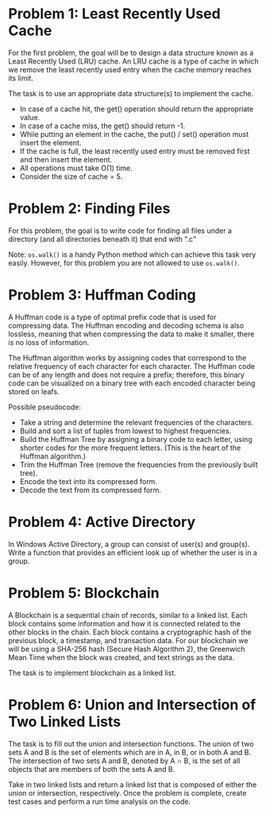 # Problem 1: Least Recently Used Cache

For the first problem, the goal will be to design a data structure known as a Least Recently Used (LRU) cache. An LRU cache is a type of cache in which we remove the least recently used entry when the cache memory reaches its limit.

The task is to use an appropriate data structure(s) to implement the cache.

- In case of a cache hit, the get() operation should return the appropriate value.
- In case of a cache miss, the get() should return -1.
- While putting an element in the cache, the put() / set() operation must insert the element.
- If the cache is full, the least recently used entry must be removed first and then insert the element.
- All operations must take O(1) time.
- Consider the size of cache = 5.

# Problem 2: Finding Files

For this problem, the goal is to write code for finding all files under a directory (and all directories beneath it) that end with ".c"

Note: `os.walk()` is a handy Python method which can achieve this task very easily. However, for this problem you are not allowed to use `os.walk()`.

# Problem 3: Huffman Coding

A Huffman code is a type of optimal prefix code that is used for compressing data. The Huffman encoding and decoding schema is also lossless, meaning that when compressing the data to make it smaller, there is no loss of information.

The Huffman algorithm works by assigning codes that correspond to the relative frequency of each character for each character. The Huffman code can be of any length and does not require a prefix; therefore, this binary code can be visualized on a binary tree with each encoded character being stored on leafs.

Possible pseudocode:
- Take a string and determine the relevant frequencies of the characters.
- Build and sort a list of tuples from lowest to highest frequencies.
- Build the Huffman Tree by assigning a binary code to each letter, using shorter codes for the more frequent letters. (This is the heart of the Huffman algorithm.)
- Trim the Huffman Tree (remove the frequencies from the previously built tree).
- Encode the text into its compressed form.
- Decode the text from its compressed form.

# Problem 4: Active Directory

In Windows Active Directory, a group can consist of user(s) and group(s).
Write a function that provides an efficient look up of whether the user is in a group.

# Problem 5: Blockchain

A Blockchain is a sequential chain of records, similar to a linked list. Each block contains some information and how it is connected related to the other blocks in the chain. Each block contains a cryptographic hash of the previous block, a timestamp, and transaction data. For our blockchain we will be using a SHA-256 hash (Secure Hash Algorithm 2), the Greenwich Mean Time when the block was created, and text strings as the data.

The task is to implement blockchain as a linked list.

# Problem 6: Union and Intersection of Two Linked Lists

The task is to fill out the union and intersection functions. The union of two sets A and B is the set of elements which are in A, in B, or in both A and B. The intersection of two sets A and B, denoted by A ∩ B, is the set of all objects that are members of both the sets A and B.

Take in two linked lists and return a linked list that is composed of either the union or intersection, respectively. Once the problem is complete, create test cases and perform a run time analysis on the code.